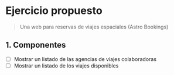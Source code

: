 # Ejercicio propuesto

> Una web para reservas de viajes espaciales (Astro Bookings)

## 1. Componentes

- [ ] Mostrar un listado de las agencias de viajes colaboradoras
- [ ] Mostrar un listado de los viajes disponibles
